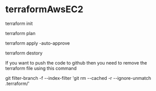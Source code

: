 # terraformAwsEC2

terraform init   

terraform plan                          

terraform apply -auto-approve

terraform destory    

If you want to push the code to github then you need to remove the terraform file using this command

git filter-branch -f --index-filter 'git rm --cached -r --ignore-unmatch .terraform/'
